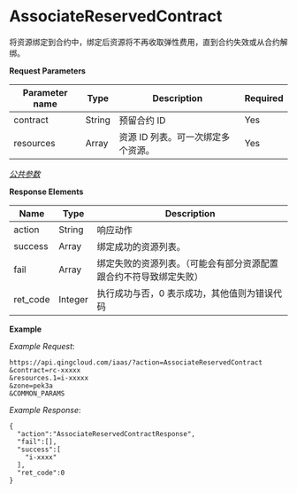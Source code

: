 ---
---

# AssociateReservedContract

将资源绑定到合约中，绑定后资源将不再收取弹性费用，直到合约失效或从合约解绑。

**Request Parameters**

| Parameter name | Type | Description | Required |
| --- | --- | --- | --- |
| contract | String | 预留合约 ID | Yes |
| resources | Array | 资源 ID 列表。可一次绑定多个资源。 | Yes |

[_公共参数_](../../common/parameters.html#api-common-parameters)

**Response Elements**

| Name | Type | Description |
| --- | --- | --- |
| action | String | 响应动作 |
| success | Array | 绑定成功的资源列表。|
| fail | Array | 绑定失败的资源列表。（可能会有部分资源配置跟合约不符导致绑定失败） |
| ret_code | Integer | 执行成功与否，0 表示成功，其他值则为错误代码 |

**Example**

_Example Request_:

```
https://api.qingcloud.com/iaas/?action=AssociateReservedContract
&contract=rc-xxxxx
&resources.1=i-xxxxx
&zone=pek3a
&COMMON_PARAMS
```

_Example Response_:

```
{
  "action":"AssociateReservedContractResponse",
  "fail":[],
  "success":[
    "i-xxxx"
  ],
  "ret_code":0
}
```
